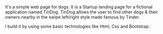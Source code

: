 It's a simple web page for dogs. It is a Startup landing page for a fictional application named TinDog. TinDog allows the user to find other dogs & their owners nearby in the swipe left/right style made famous by Tinder.

I build it by using some basic technologies like Html, Css and Bootstrap.
                                       
